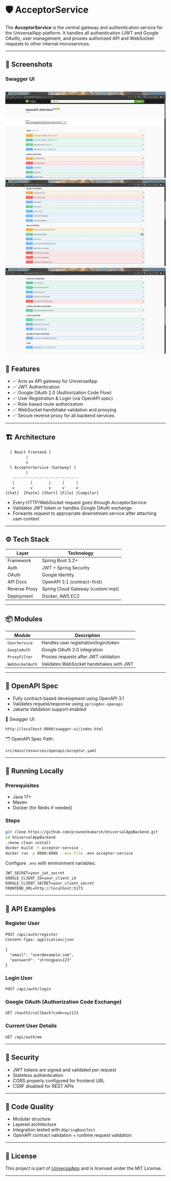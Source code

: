 # 🛡️ AcceptorService

The **AcceptorService** is the central gateway and authentication service for the UniversalApp platform. It handles all authentication (JWT and Google OAuth), user management, and proxies authorized API and WebSocket requests to other internal microservices.

---

## 📸 Screenshots

### Swagger UI
![SwaggerUI](screenshots/SwaggerUI.jpg)
![SwaggerUI](screenshots/SwaggerUI2.jpg)
![SwaggerUI](screenshots/SwaggerUI3.jpg)
---

## 🚀 Features

- ✅ Acts as API gateway for UniversalApp
- ✅ JWT Authentication
- ✅ Google OAuth 2.0 (Authorization Code Flow)
- ✅ User Registration & Login (via OpenAPI spec)
- ✅ Role-based route authorization
- ✅ WebSocket handshake validation and proxying
- ✅ Secure reverse proxy for all backend services

---

## 🏗️ Architecture

```text
  [ React Frontend ] 
         |
         v
  [ AcceptorService (Gateway) ]
         |
   -----------------------------
   |       |       |     |     |
   v       v       v     v     v
[Chat]  [Paste] [Short] [File] [Compiler]
```

- Every HTTP/WebSocket request goes through AcceptorService
- Validates JWT token or handles Google OAuth exchange
- Forwards request to appropriate downstream service after attaching user context

---

## ⚙️ Tech Stack

| Layer         | Technology               |
|---------------|---------------------------|
| Framework     | Spring Boot 3.2+         |
| Auth          | JWT + Spring Security    |
| OAuth         | Google Identity          |
| API Docs      | OpenAPI 3.1 (contract-first) |
| Reverse Proxy | Spring Cloud Gateway (custom impl) |
| Deployment    | Docker, AWS EC2          |

---

## 📦 Modules

| Module        | Description                                   |
|---------------|-----------------------------------------------|
| `UserService` | Handles user registration/login/token         |
| `GoogleAuth`  | Google OAuth 2.0 integration                  |
| `ProxyFilter` | Proxies requests after JWT validation         |
| `WebSocketAuth` | Validates WebSocket handshakes with JWT    |

---

## 📄 OpenAPI Spec

- Fully contract-based development using OpenAPI 3.1
- Validates request/response using `springdoc-openapi`
- Jakarta Validation support enabled

📘 Swagger UI:
```
http://localhost:8080/swagger-ui/index.html
```

🗂️ OpenAPI Spec Path:
```
src/main/resources/openapi/acceptor.yaml
```

---

## 🧪 Running Locally

### Prerequisites

- Java 17+
- Maven
- Docker (for Redis if needed)

### Steps

```bash
git clone https://github.com/praveenkumarsh/UniversalAppBackend.git
cd UniversalAppBackend
./mvnw clean install
docker build -t acceptor-service .
docker run -p 8080:8080 --env-file .env acceptor-service
```

Configure `.env` with environment variables:
```env
JWT_SECRET=your_jwt_secret
GOOGLE_CLIENT_ID=your_client_id
GOOGLE_CLIENT_SECRET=your_client_secret
FRONTEND_URL=http://localhost:5173
```

---

## 🧪 API Examples

### Register User

```http
POST /api/auth/register
Content-Type: application/json

{
  "email": "user@example.com",
  "password": "strongpass123"
}
```

### Login User

```http
POST /api/auth/login
```

### Google OAuth (Authorization Code Exchange)

```http
GET /oauth2/callback?code=xyz123
```

### Current User Details

```http
GET /api/auth/me
```

---

## 🔐 Security

- JWT tokens are signed and validated per request
- Stateless authentication
- CORS properly configured for frontend URL
- CSRF disabled for REST APIs

---

## 🧼 Code Quality

- Modular structure
- Layered architecture
- Integration tested with `@SpringBootTest`
- OpenAPI contract validation + runtime request validation

---

## 📜 License

This project is part of [UniversalApp](https://github.com/praveenkumarsh/UniversalAppUI) and is licensed under the MIT License.

---
